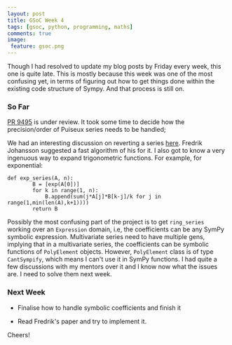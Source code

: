 ```yaml
---
layout: post
title: GSoC Week 4
tags: [gsoc, python, programming, maths]
comments: true
image:
 feature: gsoc.png
---
```


Though I had resolved to update my blog posts by Friday every week, this one is
quite late. This is mostly because this week was one of the most confusing yet,
in terms of figuring out how to get things done within the existing code
structure of Sympy. And that process is still on.

### So Far

[PR 9495](https://github.com/sympy/sympy/pull/9495) is under review. It took
some time to decide how the precision/order of Puiseux series needs to be
handled;

We had an interesting discussion on reverting a series
[here](https://groups.google.com/forum/#!topic/sympy/k3mOpzdZX20).  Fredrik
Johansson suggested a fast algorithm of his for it. I also got to know a
very ingenuous way to expand trigonometric functions. For example, for
exponential:

```
def exp_series(A, n):
        B = [exp(A[0])]
        for k in range(1, n):
            B.append(sum(j*A[j]*B[k-j]/k for j in range(1,min(len(A),k+1))))
        return B
```

Possibly the most confusing part of the project is to get `ring_series` working
over an `Expression` domain, i.e, the coefficients can be any SymPy symbolic
expression. Multivariate series need to have multiple gens, implying that in a
multivariate series, the coefficients can be symbolic functions of `PolyElement`
objects. However, `PolyElement` class is of type `CantSympify`, which means I
can't use it in SymPy functions. I had quite a few discussions with my mentors
over it and I know now what the issues are. I need to solve them next week.

### Next Week

* Finalise how to handle symbolic coefficients and finish it

* Read Fredrik's paper and try to implement it.

Cheers!
